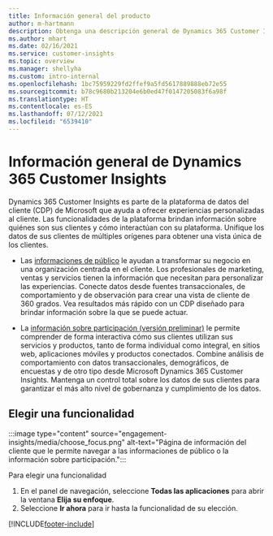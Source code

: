 ```yaml
---
title: Información general del producto
author: m-hartmann
description: Obtenga una descripción general de Dynamics 365 Customer Insights y sus funcionalidades.
ms.author: mhart
ms.date: 02/16/2021
ms.service: customer-insights
ms.topic: overview
ms.manager: shellyha
ms.custom: intro-internal
ms.openlocfilehash: 1bc75959229fd2ffef9a5fd5617889888eb72e55
ms.sourcegitcommit: b78c9680b213204e6b0ed47f0147205083f6a98f
ms.translationtype: HT
ms.contentlocale: es-ES
ms.lasthandoff: 07/12/2021
ms.locfileid: "6539410"
---
```

# <a name="product-overview-for-dynamics-365-customer-insights"></a>Información general de Dynamics 365 Customer Insights

Dynamics 365 Customer Insights es parte de la plataforma de datos del cliente (CDP) de Microsoft que ayuda a ofrecer experiencias personalizadas al cliente. Las funcionalidades de la plataforma brindan información sobre quiénes son sus clientes y cómo interactúan con su plataforma. Unifique los datos de sus clientes de múltiples orígenes para obtener una vista única de los clientes.


- Las [informaciones de público](audience-insights/overview.md) le ayudan a transformar su negocio en una organización centrada en el cliente. Los profesionales de marketing, ventas y servicios tienen la información que necesitan para personalizar las experiencias. Conecte datos desde fuentes transaccionales, de comportamiento y de observación para crear una vista de cliente de 360 grados. Vea resultados más rápido con un CDP diseñado para brindar información sobre la que se puede actuar. 

- La [información sobre participación (versión preliminar)](engagement-insights/index.yml) le permite comprender de forma interactiva cómo sus clientes utilizan sus servicios y productos, tanto de forma individual como integral, en sitios web, aplicaciones móviles y productos conectados. Combine análisis de comportamiento con datos transaccionales, demográficos, de encuestas y de otro tipo desde Microsoft Dynamics 365 Customer Insights. Mantenga un control total sobre los datos de sus clientes para garantizar el más alto nivel de gobernanza y cumplimiento de los datos.
 
## <a name="choose-a-capability"></a>Elegir una funcionalidad

:::image type="content" source="engagement-insights/media/choose_focus.png" alt-text="Página de información del cliente que le permite navegar a las informaciones de público o la información sobre participación.":::

Para elegir una funcionalidad

1. En el panel de navegación, seleccione **Todas las aplicaciones** para abrir la ventana **Elija su enfoque**.
1. Seleccione **Ir ahora** para ir hasta la funcionalidad de su elección.


[!INCLUDE[footer-include](includes/footer-banner.md)]